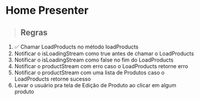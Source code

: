 # Home Presenter

> ## Regras

1. ✅ Chamar LoadProducts no método loadProducts
2. Notificar o isLoadingStream como true antes de chamar o LoadProducts
3. Notificar o isLoadingStream como false no fim do LoadProducts
4. Notificar o productStream com erro caso o LoadProducts retorne erro
5. Notificar o productStream com uma lista de Produtos caso o LoadProducts retorne sucesso
6. Levar o usuário pra tela de Edição de Produto ao clicar em algum produto
